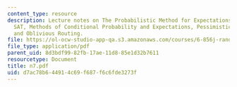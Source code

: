 ```yaml
---
content_type: resource
description: Lecture notes on The Probabilistic Method for Expectations, Wiring, MAX
  SAT, Methods of Conditional Probability and Expectations, Pessimistic Estimators
  and Oblivious Routing.
file: https://ol-ocw-studio-app-qa.s3.amazonaws.com/courses/6-856j-randomized-algorithms-fall-2002/d7ac78b644914c69f687f6c6fde3273f_n7.pdf
file_type: application/pdf
parent_uid: 8d3bdf99-82fb-17ae-11d8-85e1d32b7611
resourcetype: Document
title: n7.pdf
uid: d7ac78b6-4491-4c69-f687-f6c6fde3273f
---
```

